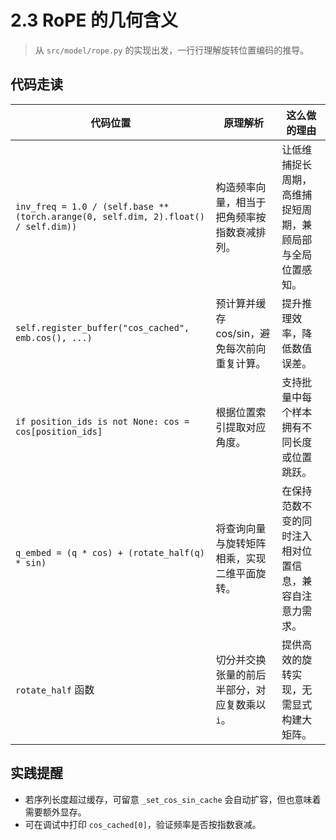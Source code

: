 # 2.3 RoPE 的几何含义

> 从 `src/model/rope.py` 的实现出发，一行行理解旋转位置编码的推导。

## 代码走读
| 代码位置 | 原理解析 | 这么做的理由 |
| --- | --- | --- |
| `inv_freq = 1.0 / (self.base ** (torch.arange(0, self.dim, 2).float() / self.dim))` | 构造频率向量，相当于把角频率按指数衰减排列。 | 让低维捕捉长周期， 高维捕捉短周期，兼顾局部与全局位置感知。 |
| `self.register_buffer("cos_cached", emb.cos(), ...)` | 预计算并缓存 cos/sin，避免每次前向重复计算。 | 提升推理效率，降低数值误差。 |
| `if position_ids is not None: cos = cos[position_ids]` | 根据位置索引提取对应角度。 | 支持批量中每个样本拥有不同长度或位置跳跃。 |
| `q_embed = (q * cos) + (rotate_half(q) * sin)` | 将查询向量与旋转矩阵相乘，实现二维平面旋转。 | 在保持范数不变的同时注入相对位置信息，兼容自注意力需求。 |
| `rotate_half` 函数 | 切分并交换张量的前后半部分，对应复数乘以 `i`。 | 提供高效的旋转实现，无需显式构建大矩阵。 |

## 实践提醒
- 若序列长度超过缓存，可留意 `_set_cos_sin_cache` 会自动扩容，但也意味着需要额外显存。
- 可在调试中打印 `cos_cached[0]`，验证频率是否按指数衰减。 
